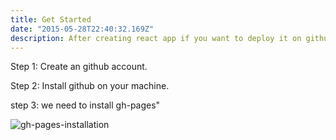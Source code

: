 ```yaml
---
title: Get Started
date: "2015-05-28T22:40:32.169Z"
description: After creating react app if you want to deploy it on github here are few important step you need to follow
---
```

  Step 1:
  Create an github account.

  Step 2:
  Install github on your machine.

  step 3:
  we need to install gh-pages"

  ![gh-pages-installation](./gh-pages-installation.jpg)
